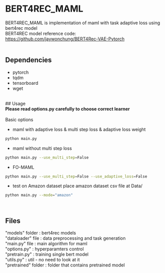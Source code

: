 # BERT4REC_MAML  
BERT4REC_MAML is implementation of maml with task adaptive loss using bert4rec model<br/>
BERT4REC model reference code: https://github.com/jaywonchung/BERT4Rec-VAE-Pytorch  
<br/>
## Dependencies  
* pytorch 
* tqdm 
* tensorboard
* wget  
<br/>
## Usage
<br/>
<b> Please read options.py carefully to choose correct learner </b>
<br/>
<br/>
Basic options

* maml with adaptive loss & multi step loss & adaptive loss weight
```bash 
python main.py
```
* maml without multi step loss
```bash 
python main.py --use_multi_step=False
```

* FO-MAML
```bash 
python main.py --use_multi_step=False --use_adaptive_loss=False
```

* test on Amazon dataset
place amazon dataset csv file at Data/
```bash 
python main.py --mode="amazon"
```
<br/>

## Files
"models" folder     : bert4rec models<br/> 
"dataloader" file   : data preprocessing and task generation<br/>
"main.py" file      : main algorithm for maml<br/>
"options.py"        : hyperparamters control<br/>
"pretrain.py"       : training single bert model<br/>
"utils.py"          : util - no need to look at it<br/>
"pretrained" folder : folder that contains pretrained model<br/>
